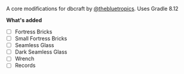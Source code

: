 A core modifications for dbcraft by [@thebluetropics](https://github.com/thebluetropics). Uses Gradle 8.12

**What's added**
- [ ] Fortress Bricks
- [ ] Small Fortress Bricks
- [ ] Seamless Glass
- [ ] Dark Seamless Glass
- [ ] Wrench
- [ ] Records
